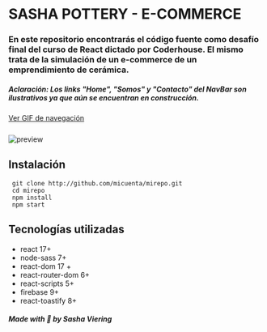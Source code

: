 # SASHA POTTERY - E-COMMERCE
### En este repositorio encontrarás el código fuente como desafío final del curso de React dictado por Coderhouse. El mismo trata de la simulación de un e-commerce de un emprendimiento de cerámica.
##### Aclaración: Los links "Home", "Somos" y "Contacto" del NavBar son ilustrativos ya que aún se encuentran en construcción.
[Ver GIF de navegación](https://drive.google.com/drive/folders/1Nmpiyu24YSQSXdOXln2HAES64Np8SGjx?usp=sharing)
<div style='align=center; margin-top: 25px; margin-bottom: 25px;'>
	<img src="https://i.imgur.com/Jxxe2cv.jpg" alt="preview">
</div>


## Instalación
```
 git clone http://github.com/micuenta/mirepo.git
 cd mirepo
 npm install
 npm start
```
## Tecnologías utilizadas
- react 17+
- node-sass 7+
- react-dom 17 +
- react-router-dom 6+
- react-scripts 5+
- firebase 9+
- react-toastify 8+

##### Made with :purple_heart: by Sasha Viering

